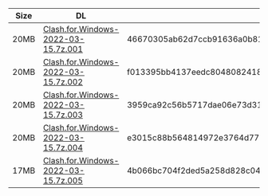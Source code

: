 |    Size   |     DL  | sha512sum |
|  ---  |  ---  |  ---  |
| 20MB | [Clash.for.Windows-2022-03-15.7z.001](https://cdn.jsdelivr.net/gh/appleians/cfw_m1@main/Clash.for.Windows-2022-03-15.7z.001) | 46670305ab62d7ccb91636a0b81386e2df9a036cfd3a4f74995c746d2a6044259d63d114202b88328f00c6cecb1a655312f36b36d26788a126ca91a01f728939 |
| 20MB | [Clash.for.Windows-2022-03-15.7z.002](https://cdn.jsdelivr.net/gh/appleians/cfw_m1@main/Clash.for.Windows-2022-03-15.7z.002) | f013395bb4137eedc8048082418a47511861fd695032ddfb4ad80637fce046c5c9169ed7eef38ffd9b82d306d4d29d40255405e0837fd584ec6c6c50c22d4f4d |
| 20MB | [Clash.for.Windows-2022-03-15.7z.003](https://cdn.jsdelivr.net/gh/appleians/cfw_m1@main/Clash.for.Windows-2022-03-15.7z.003) | 3959ca92c56b5717dae06e73d31edd547853700b069e1cb91fa27de1c4de43adf59ce0370a1c79de9837030c24d90abb14fcef08c8ed9c7dd11bb28ebd6f50ef |
| 20MB | [Clash.for.Windows-2022-03-15.7z.004](https://cdn.jsdelivr.net/gh/appleians/cfw_m1@main/Clash.for.Windows-2022-03-15.7z.004) | e3015c88b564814972e3764d7798abfc2ac67b4c3b96ea91c8afc2429e570925c1275676154d77729fb32475d12b48ffc39e88418134e7f6ab074b116ccc3fbd |
| 17MB | [Clash.for.Windows-2022-03-15.7z.005](https://cdn.jsdelivr.net/gh/appleians/cfw_m1@main/Clash.for.Windows-2022-03-15.7z.005) | 4b066bc704f2ded5a258d828c047bb41862675242ce62a8a46ed81cc3b988e0ce68ac1ad908e138d3ca046e75d0bbda14092e796e5b1d81a5938ce921bab2411 |
